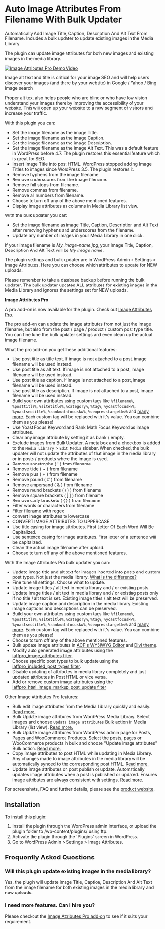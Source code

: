 # Auto Image Attributes From Filename With Bulk Updater

Automatically Add Image Title, Caption, Description And Alt Text From Filename. Includes a bulk updater to update existing images in the Media Library

The plugin can update image attributes for both new images and existing images in the media library. 

[![Image Attributes Pro Demo Video](https://i.ytimg.com/vi/V5SOU4okOfU/maxresdefault.jpg)](https://youtu.be/V5SOU4okOfU)

Image alt text and title is critical for your image SEO and will help users discover your images (and there by your website) in Google / Yahoo / Bing image search. 

Proper alt text also helps people who are blind or who have low vision understand your images there by improving the accessibility of your website. This will open up your website to a new segment of visitors and increase your traffic.

With this plugin you can:

* Set the image filename as the image Title.
* Set the image filename as the image Caption.
* Set the image filename as the image Description.
* Set the image filename as the image Alt Text. This was a default feature in WordPress before 4.7. The plugin restores this essential feature which is great for SEO.
* Insert Image Title into post HTML. WordPress stopped adding Image Titles to images since WordPress 3.5. The plugin restores it.
* Remove hyphens from the image filename.
* Remove underscores from the image filename.
* Remove full stops from filename.
* Remove commas from filename.
* Remove all numbers from filename.
* Choose to turn off any of the above mentioned features.
* Display image attributes as columns in Media Library list view.

With the bulk updater you can: 

* Set the image filename as image Title, Caption, Description and Alt Text after removing hyphens and underscores from the filename.
* Update any number of images in your Media Library in one click.

If your image filename is *My_image-name.jpg*, your Image Title, Caption, Description And Alt Text will be *My image name*. 

The plugin settings and bulk updater are in WordPress Admin > Settings > Image Attributes. Here you can choose which attributes to update for NEW uploads. 

Please remember to take a database backup before running the bulk updater. The bulk updater updates ALL attributes for existing images in the Media Library and ignores the settings set for NEW uploads.

**Image Attributes Pro**

A pro add-on is now available for the plugin. Check out [Image Attributes Pro](https://imageattributespro.com/?utm_source=github&utm_medium=readme.md).

The pro add-on can update the image attributes from not just the image filename, but also from the post / page / product / custom post type title. You can fine tune the bulk updater settings and even clean up the actual image filename. 

What the pro add-on you get these additional features:

* Use post title as title text. If image is not attached to a post, image filename will be used instead.
* Use post title as alt text. If image is not attached to a post, image filename will be used instead.
* Use post title as caption. If image is not attached to a post, image filename will be used instead.
* Use post title as description. If image is not attached to a post, image filename will be used instead.
* Build your own attributes using custom tags like `%filename%`, `%posttitle%`, `%sitetitle%`, `%category%`, `%tag%`, `%yoastfocuskw%`, `%yoastseotitle%`, `%rankmathfocuskw%`, `%seopresstargetkw%` and [many more](https://imageattributespro.com/custom-image-attribute-tags/?utm_source=github&utm_medium=readme.md). Each custom tag will be replaced  with it's value. You can combine them as you please!
* Use Yoast Focus Keyword and Rank Math Focus Keyword as image attributes.
* Clear any image attribute by setting it as blank / empty. 
* Exclude images from Bulk Updater. A meta box and a checkbox is added to the `Media Library` > `Edit Media` sidebar. When checked, the bulk updater will not update the attributes of that image in the media library or in posts / products where the image is used.
* Remove apostrophe ( ' ) from filename
* Remove tilde ( ~ ) from filename
* Remove plus ( + ) from filename
* Remove pound ( # ) from filename
* Remove ampersand ( & ) from filename
* Remove round brackets ( ( ) ) from filename
* Remove square brackets ( [ ] ) from filename
* Remove curly brackets ( { } ) from filename
* Filter words or characters from filename
* Filter filename with regex
* convert image attributes to lowercase
* CONVERT IMAGE ATTRIBUTES TO UPPERCASE
* Use title casing for image attributes. First Letter Of Each Word Will Be Capitalized.
* Use sentence casing for image attributes. First letter of a sentence will be capitalized.
* Clean the actual image filename after upload.
* Choose to turn off any of the above mentioned features.

With the Image Attributes Pro bulk updater you can:

* Update image title and alt text for images inserted into posts and custom post types. Not just the media library. [What is the difference?](https://imageattributespro.com/how-wordpress-store-image-attributes/?utm_source=github&utm_medium=readme.md)
* Fine tune all settings. Choose what to update.
* Update image titles / alt text in media library and / or existing posts.
* Update image titles / alt text in media library and / or existing posts only if no title / alt text is set. Existing image titles / alt text will be preserved.
* Update image caption and description in the media library. Existing image captions and descriptions can be preserved.
* Build your own attributes using custom tags like `%filename%`, `%posttitle%`, `%sitetitle%`, `%category%`, `%tag%`, `%yoastfocuskw%`, `%yoastseotitle%`, `%rankmathfocuskw%`, `%seopresstargetkw%` and [many more](https://imageattributespro.com/custom-image-attribute-tags/?utm_source=github&utm_medium=readme.md). Each custom tag will be replaced  with it's value. You can combine them as you please!
* Choose to turn off any of the above mentioned features.
* Bulk update image attributes in [ACF's WYSIWYG Editor](https://imageattributespro.com/acf-compatibility/?utm_source=github&utm_medium=readme.md) and [Divi theme](https://imageattributespro.com/divi-compatibility/?utm_source=github&utm_medium=readme.md.md).
* Modify auto generated image attributes using the [iaffpro_image_attributes filter](https://imageattributespro.com/codex/iaffpro_image_attributes/?utm_source=github&utm_medium=readme.md).
* Choose specific post types to bulk update using the [iaffpro_included_post_types filter](https://imageattributespro.com/codex/iaffpro_included_post_types/?utm_source=github&utm_medium=readme.md).
* Disable updating of attributes in media library completely and just updated attributes in Post HTML or vice versa.
* Add or remove custom image attributes using the [iaffpro_html_image_markup_post_update filter](https://imageattributespro.com/codex/iaffpro_html_image_markup_post_update/?utm_source=github&utm_medium=readme.md)

Other Image Attributes Pro features:

* Bulk edit image attributes from the Media Library quickly and easily. [Read more.](https://imageattributespro.com/media-library-bulk-editing/?utm_source=github&utm_medium=readme.md)
* Bulk Update image attributes from WordPress Media Library. Select images and choose `Update image attributes` Bulk action in Media Library (list view). [Read more.](https://imageattributespro.com/bulk-actions/?utm_source=github&utm_medium=readme.md)
* Bulk Update image attributes from WordPress admin page for Posts, Pages and WooCommerce Products. Select the posts, pages or WooCommerce products in bulk and choose "Update image attributes" Bulk action. [Read more.](https://imageattributespro.com/bulk-actions/?utm_source=github&utm_medium=readme.md)
* Copy image attributes to post HTML while updating in Media Library. Any changes made to image attributes in the media library will be automatically synced to the corresponding post HTML. [Read more.](https://imageattributespro.com/auto-copy-image-attributes-to-post-html-from-media-library/?utm_source=github&utm_medium=readme.md)
* Update image attributes on post publish or update. Automatically updates image attributes when a post is published or updated. Ensures image attributes are always consistent with settings. [Read more.](https://imageattributespro.com/update-image-attributes-on-save-post/?utm_source=github&utm_medium=readme.md)

For screenshots, FAQ and further details, please see the [product website](https://imageattributespro.com/?utm_source=github&utm_medium=readme.md).

## Installation

To install this plugin:

1. Install the plugin through the WordPress admin interface, or upload the plugin folder to /wp-content/plugins/ using ftp.
2. Activate the plugin through the 'Plugins' screen in WordPress.
3. Go to WordPress Admin > Settings > Image Attributes.

## Frequently Asked Questions

### Will this plugin update existing images in the media library?

Yes, the plugin will update image Title, Caption, Description And Alt Text from the image filename for both existing images in the media library and new uploads.

### I need more features. Can I hire you?

Please checkout the [Image Attributes Pro add-on](https://imageattributespro.com/?utm_source=github&utm_medium=readme.md) to see if it suits your requirement. 
